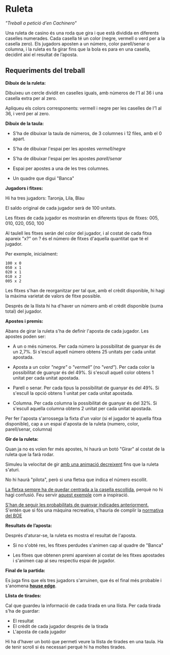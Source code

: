 # Ruleta

*"Treball a petició d'en Cachinero"*

Una ruleta de casino és una roda que gira i que està dividida en diferents caselles numerades. Cada casella té un color (negre, vermell o verd per a la casella zero). Els jugadors aposten a un número, color parell/senar o columna, i la ruleta es fa girar fins que la bola es para en una casella, decidint així el resultat de l’aposta.

## Requeriments del treball

**Dibuix de la ruleta:**

Dibuixeu un cercle dividit en caselles iguals, amb números de l’1 al 36 i una casella extra per al zero.

Apliqueu els colors corresponents: vermell i negre per les caselles de l’1 al 36, i verd per al zero.

**Dibuix de la taula:**

- S'ha de dibuixar la taula de números, de 3 columnes i 12 files, amb el 0 apart.

- S'ha de dibuixar l'espai per les apostes *vermell/negre*

- S'ha de dibuixar l'espai per les apostes *parell/senar*

- Espai per apostes a una de les tres columnes.

- Un quadre que digui "Banca"

**Jugadors i fitxes:**

Hi ha tres jugadors: Taronja, Lila, Blau

El saldo original de cada jugador serà de 100 unitats.

Les fitxes de cada jugador es mostraràn en diferents tipus de fitxes: 005, 010, 020, 050, 100

Al taulell les fitxes seràn del color del jugador, i al costat de cada fitxa apareix "x?" on ? és el número de fitxes d'aquella quantitat que té el jugador.

Per exemple, inicialment:
```text
100 x 0
050 x 1
020 x 1
010 x 2
005 x 2
```

Les fitxes s'han de reorganitzar per tal que, amb el crèdit disponible, hi hagi la màxima varietat de valors de fitxe possible.

Després de la llista hi ha d'haver un número amb el crèdit disponible (suma total) del jugador.

**Apostes i premis:**

Abans de girar la ruleta s'ha de definir l'aposta de cada jugador. Les apostes poden ser:

- A un o més números. Per cada número la possibilitat de guanyar és de un 2,7%. Si s'escull aquell número obtens 25 unitats per cada unitat apostada.

- Aposta a un color *"negre"* o *"vermell"* (no *"verd"*). Per cada color la possibilitat de guanyar és del 49%. Si s'escull aquell color obtens 1 unitat per cada unitat apostada.

- Parell o senar. Per cada tipus la possibilitat de guanyar és del 49%. Si s'escull la opció obtens 1 unitat per cada unitat apostada.

- Columna. Per cada columna la possibilitat de guanyar és del 32%. Si s'escull aquella columna obtens 2 unitat per cada unitat apostada.

Per fer l'aposta s'arrossega la fixta d'un valor (si el jugador té aquella fitxa disponible), cap a un espai d'aposta de la ruleta (numero, color, parell/senar, columna)

**Gir de la ruleta:**

Quan ja no es volen fer més apostes, hi haurà un botó "Girar" al costat de la ruleta que la farà rodar.

Simuleu la velocitat de gir <span style="text-decoration:underline">amb una animació decreixent</span> fins que la ruleta s'aturi.

No hi haurà "pilota", però si una fletxa que indica el número escollit.

<span style="text-decoration:underline">La fletxa sempre ha de quedar centrada a la casella escollida</span>, perquè no hi hagi confusió. Feu servir [aquest exemple](https://optimisme.github.io/roulette/) com a inspiració.

<span style="text-decoration:underline">S'han de seguir les probabilitats de guanyar indicades anteriorment.</span> S'entén que si fós una màquina recreativa, s'hauria de complir la [normativa del BOE](https://www.boe.es/buscar/pdf/1998/BOE-A-1998-23945-consolidado.pdf)

**Resultats de l’aposta:**

Després d'aturar-se, la ruleta es mostra el resultat de l'aposta.

- Si no s'obté res, les fitxes perdudes s'animen cap al quadre de "Banca"

- Les fitxes que obtenen premi apareixen al costat de les fitxes apostades i s'animen cap al seu respectiu espai de jugador.

**Final de la partida:**

Es juga fins que els tres jugadors s'arruinen, que és el final més probable i s'anomena **[house edge](https://en.wikipedia.org/wiki/Casino_game)**.

**Llista de tirades:**

Cal que guardeu la informació de cada tirada en una llista. Per cada tirada s'ha de guardar:

- El resultat
- El crèdit de cada jugador després de la tirada
- L'aposta de cada jugador

Hi ha d'haver un botó que permeti veure la llista de tirades en una taula. Ha de tenir scroll si és necessari perquè hi ha moltes tirades.